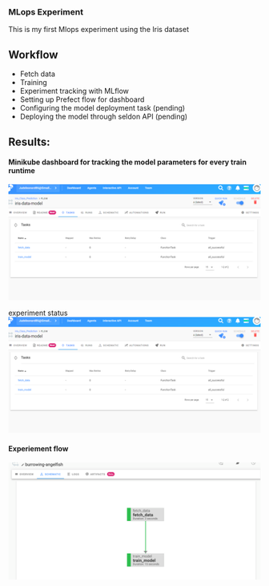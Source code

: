 ### MLops Experiment
This is my first Mlops experiment using the Iris dataset

## Workflow
- Fetch data
- Training
- Experiment tracking with MLflow
- Setting up Prefect flow for dashboard
- Configuring the model deployment task (pending)
- Deploying the model through seldon API (pending)

## Results:

#### Minikube dashboard for tracking the model parameters for every train runtime

![](https://github.com/judeleonard/MLops_Experiment/blob/main/images/Screenshot%20(3).png)

experiment status
![](https://github.com/judeleonard/MLops_Experiment/blob/main/images/Screenshot%20(3).png)

#### Experiement flow
![](https://github.com/judeleonard/MLops_Experiment/blob/main/images/Screen%20Shot%202021-08-31%20at%202.26.39%20PM.png)
